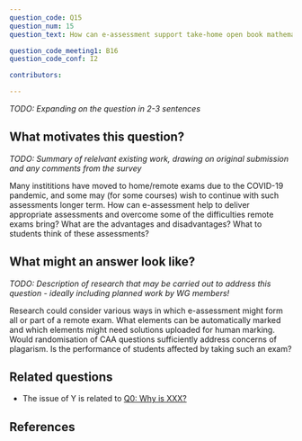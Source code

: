 ```yaml
---
question_code: Q15 
question_num: 15 
question_text: How can e-assessment support take-home open book mathematics examinations at university level? 

question_code_meeting1: B16 
question_code_conf: I2 

contributors: 

---
```

*TODO: Expanding on the question in 2-3 sentences*

## What motivates this question?

*TODO: Summary of relelvant existing work, drawing on original submission and any comments from the survey*

Many instititions have moved to home/remote exams due to the COVID-19 pandemic, and some may (for some courses) wish to
continue with such assessments longer term. How can e-assessment help to deliver appropriate assessments and overcome some of the
difficulties remote exams bring?  What are the advantages and disadvantages? What to students think of these assessments?

## What might an answer look like?

*TODO: Description of research that may be carried out to address this question - ideally including planned work by WG members!*

Research could consider various ways in which e-assessment might form all or part of a remote exam. What elements can be automatically marked
and which elements might need solutions uploaded for human marking. Would randomisation of CAA questions sufficiently address concerns of
plagarism. Is the performance of students affected by taking such an exam?

## Related questions

* The issue of Y is related to [Q0: Why is XXX?](Q0)

## References
